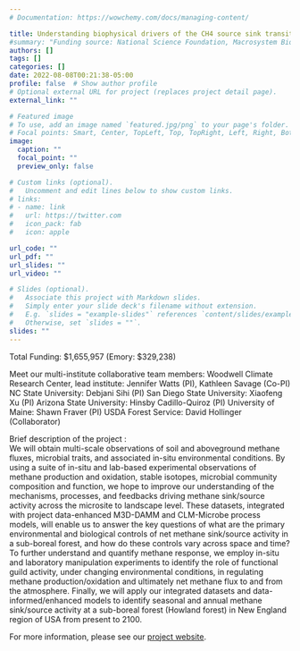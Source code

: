 ```yaml
---
# Documentation: https://wowchemy.com/docs/managing-content/

title: Understanding biophysical drivers of the CH4 source sink transition in Northern Forests 
#summary: "Funding source: National Science Foundation, Macrosystem Biology and NEON-Enabled Science  (Award #: DEB-2106137)"
authors: []
tags: []
categories: []
date: 2022-08-08T00:21:38-05:00
profile: false  # Show author profile
# Optional external URL for project (replaces project detail page).
external_link: ""

# Featured image
# To use, add an image named `featured.jpg/png` to your page's folder.
# Focal points: Smart, Center, TopLeft, Top, TopRight, Left, Right, BottomLeft, Bottom, BottomRight.
image:
  caption: ""
  focal_point: ""
  preview_only: false

# Custom links (optional).
#   Uncomment and edit lines below to show custom links.
# links:
# - name: link
#   url: https://twitter.com
#   icon_pack: fab
#   icon: apple

url_code: ""
url_pdf: ""
url_slides: ""
url_video: ""

# Slides (optional).
#   Associate this project with Markdown slides.
#   Simply enter your slide deck's filename without extension.
#   E.g. `slides = "example-slides"` references `content/slides/example-slides.md`.
#   Otherwise, set `slides = ""`.
slides: ""
---
```

<!-- PI: [Debjani Sihi]( {{< relref "/authors/admin" >}} )

Co-PI: [Samantha Weintraub, National Ecological Observatory Network](https://www.neonscience.org/person/samantha-weintraub-leff)

Collaborator: [Jitendra Kumar, Oak Ridge National Laboratory](https://www.ornl.gov/staff-profile/jitendra-kumar) -->

Total Funding: $1,655,957 (Emory: $329,238)

Meet our multi-institute collaborative team members: 
Woodwell Climate Research Center, lead institute: Jennifer Watts (PI), Kathleen Savage (Co-PI)
NC State University: Debjani Sihi (PI)
San Diego State University: Xiaofeng Xu (PI)
Arizona State University: Hinsby Cadillo-Quiroz (PI)
University of Maine: Shawn Fraver (PI)
USDA Forest Service: David Hollinger (Collaborator)


Brief description of the project : \
We will obtain multi-scale observations of soil and aboveground methane fluxes, microbial traits, and associated in-situ environmental conditions. By using a suite of in-situ and lab-based experimental observations of methane production and oxidation, stable isotopes, microbial community composition and function, we hope to improve our understanding of the mechanisms, processes, and feedbacks driving methane sink/source activity across the microsite to landscape level. These datasets, integrated with project data-enhanced M3D-DAMM and CLM-Microbe process models, will enable us to answer the key questions of what are the primary environmental and biological controls of net methane sink/source activity in a sub-boreal forest, and how do these controls vary across space and time? To further understand and quantify methane response, we employ in-situ and laboratory manipulation experiments to identify the role of functional guild activity, under changing environmental conditions, in regulating methane production/oxidation and ultimately net methane flux to and from the atmosphere. Finally, we will apply our integrated datasets and data-informed/enhanced models to identify seasonal and annual methane sink/source activity at a sub-boreal forest (Howland forest) in New England region of USA from present to 2100. 

For more information, please see our [project website](https://www.woodwellclimate.org/project/methane-cycling-in-northern-forests/publications-and-data/). 

